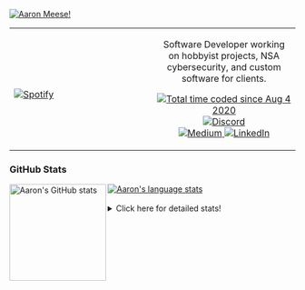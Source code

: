 [![Aaron Meese!](https://user-images.githubusercontent.com/17814535/88975338-a2aabf00-d27f-11ea-963f-8a19608716b4.png)](https://github.com/ajmeese7/readme-ascii "README ASCII")

<!-- Modified from project here: https://github.com/novatorem/novatorem -->
<table width="100%"> 
  <tr>
  <td width="50%">
      
&nbsp; <br> [![Spotify](https://ajmeese7.vercel.app/api/spotify)](https://open.spotify.com/user/ajmeese)

  </td>
  <td width="50%">
    <p align="center">
    Software Developer working on hobbyist projects, NSA cybersecurity, and custom software for clients.
    </p>
    <p align="center">
      <a href="https://wakatime.com/@f726891d-3b02-46cd-9b60-e8c59f9e2b14">
        <img src="https://wakatime.com/badge/user/f726891d-3b02-46cd-9b60-e8c59f9e2b14.svg" alt="Total time coded since Aug 4 2020" title="WakaTime" />
      </a>
      <a href="http://link.aaronmeese.com/discord">
        <img src="https://img.shields.io/badge/discord-ajmeese7%234835-369?style=flat-square&logo=discord&logoColor=white&color=purple" alt="Discord" title="Discord">
      </a>
      <br />
      <a href="https://link.aaronmeese.com/medium">
        <img src="https://img.shields.io/badge/medium-ajmeese7-1DB954?style=flat-square&logo=medium&logoColor=white" alt="Medium" title="Medium">
      </a>
      <a href="https://link.aaronmeese.com/linkedin">
        <img src="https://img.shields.io/badge/linkedIn-aaronmeese-1DB954?style=flat-square&logo=linkedin&logoColor=white&color=blue" alt="LinkedIn" title="LinkedIn">
      </a>
    </p>
  </td>

</table>

[//]: <> (The `&nbsp;` is to have Aphelion take up more space)

### GitHub Stats ###

<a href="https://profile-summary-for-github.com/user/ajmeese7">
  <img align="left" height="170px" src="https://github-readme-stats.vercel.app/api?username=ajmeese7&show_icons=true&line_height=27&count_private=true" alt="Aaron's GitHub stats"/>
  <img src="https://github-readme-stats.vercel.app/api/top-langs/?username=ajmeese7&hide_langs_below=5&layout=compact" alt="Aaron's language stats"/>
</a>

<br />
<br />
<details>
<summary>Click here for detailed stats!</summary>

### :zap: Recent Activity
<!--START_SECTION:activity-->
1. 🎉 Merged PR [#120](https://github.com/meeseOS/meeseOS/pull/120) in [meeseOS/meeseOS](https://github.com/meeseOS/meeseOS)
2. 🎉 Merged PR [#119](https://github.com/meeseOS/meeseOS/pull/119) in [meeseOS/meeseOS](https://github.com/meeseOS/meeseOS)
3. 💪 Opened PR [#118](https://github.com/meeseOS/meeseOS/pull/118) in [meeseOS/meeseOS](https://github.com/meeseOS/meeseOS)
4. ❗️ Opened issue [#1420](https://github.com/gchq/CyberChef/issues/1420) in [gchq/CyberChef](https://github.com/gchq/CyberChef)
5. ❗️ Opened issue [#117](https://github.com/meeseOS/meeseOS/issues/117) in [meeseOS/meeseOS](https://github.com/meeseOS/meeseOS)
<!--END_SECTION:activity-->

### 🧐 Waka Stats
<!--START_SECTION:waka-->
![Code Time](http://img.shields.io/badge/Code%20Time-1%2C283%20hrs%2032%20mins-blue)

**🐱 My GitHub Data** 

> 🏆 1,176 Contributions in the Year 2022
 > 
> 📦 197.9 kB Used in GitHub's Storage 
 > 
> 💼 Opted to Hire
 > 
> 📜 83 Public Repositories 
 > 
> 🔑 30 Private Repositories  
 > 
**I'm an Early 🐤** 

```text
🌞 Morning    143 commits    █████░░░░░░░░░░░░░░░░░░░░   21.19% 
🌆 Daytime    245 commits    █████████░░░░░░░░░░░░░░░░   36.3% 
🌃 Evening    283 commits    ██████████░░░░░░░░░░░░░░░   41.93% 
🌙 Night      4 commits      ░░░░░░░░░░░░░░░░░░░░░░░░░   0.59%

```
📅 **I'm Most Productive on Saturday** 

```text
Monday       94 commits     ███░░░░░░░░░░░░░░░░░░░░░░   13.93% 
Tuesday      118 commits    ████░░░░░░░░░░░░░░░░░░░░░   17.48% 
Wednesday    72 commits     ██░░░░░░░░░░░░░░░░░░░░░░░   10.67% 
Thursday     99 commits     ███░░░░░░░░░░░░░░░░░░░░░░   14.67% 
Friday       56 commits     ██░░░░░░░░░░░░░░░░░░░░░░░   8.3% 
Saturday     119 commits    ████░░░░░░░░░░░░░░░░░░░░░   17.63% 
Sunday       117 commits    ████░░░░░░░░░░░░░░░░░░░░░   17.33%

```


📊 **This Week I Spent My Time On** 

```text
⌚︎ Time Zone: America/New_York

💬 Programming Languages: 
JavaScript               8 hrs 21 mins       ███████████████████░░░░░░   78.18% 
Markdown                 1 hr 12 mins        ██░░░░░░░░░░░░░░░░░░░░░░░   11.27% 
JSON                     45 mins             █░░░░░░░░░░░░░░░░░░░░░░░░   7.17% 
TypeScript               11 mins             ░░░░░░░░░░░░░░░░░░░░░░░░░   1.85% 
Python                   3 mins              ░░░░░░░░░░░░░░░░░░░░░░░░░   0.61%

🐱‍💻 Projects: 
aaronmeese.com           8 hrs 17 mins       ███████████████████░░░░░░   77.59% 
vault                    1 hr 7 mins         ██░░░░░░░░░░░░░░░░░░░░░░░   10.52% 
hexells                  34 mins             █░░░░░░░░░░░░░░░░░░░░░░░░   5.42% 
osjs-client              18 mins             ░░░░░░░░░░░░░░░░░░░░░░░░░   2.91% 
daedalOS                 11 mins             ░░░░░░░░░░░░░░░░░░░░░░░░░   1.83%

```

**I Mostly Code in JavaScript** 

```text
JavaScript               32 repos            ████████████░░░░░░░░░░░░░   47.76% 
HTML                     9 repos             ███░░░░░░░░░░░░░░░░░░░░░░   13.43% 
Python                   6 repos             ██░░░░░░░░░░░░░░░░░░░░░░░   8.96% 
Java                     4 repos             █░░░░░░░░░░░░░░░░░░░░░░░░   5.97% 
CSS                      3 repos             █░░░░░░░░░░░░░░░░░░░░░░░░   4.48%

```



 Last Updated on 18/09/2022 08:03:39 UTC
<!--END_SECTION:waka-->
</details>
